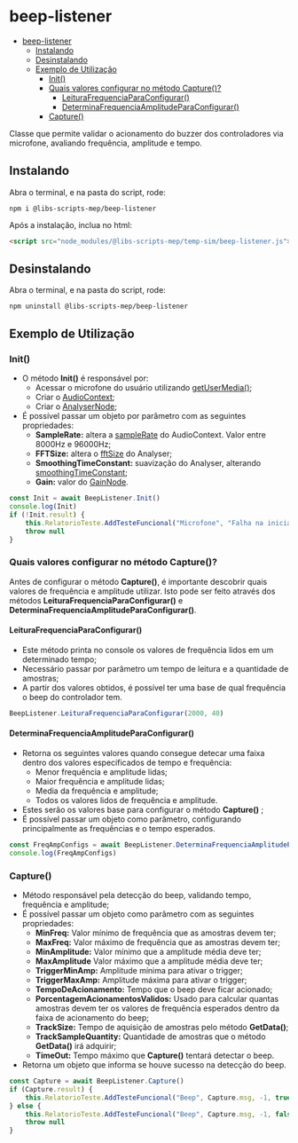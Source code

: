 # beep-listener
- [beep-listener](#beep-listener)
  - [Instalando](#instalando)
  - [Desinstalando](#desinstalando)
  - [Exemplo de Utilização](#exemplo-de-utilização)
    - [Init()](#init)
    - [Quais valores configurar no método Capture()?](#quais-valores-configurar-no-método-capture)
      - [LeituraFrequenciaParaConfigurar()](#leiturafrequenciaparaconfigurar)
      - [DeterminaFrequenciaAmplitudeParaConfigurar()](#determinafrequenciaamplitudeparaconfigurar)
    - [Capture()](#capture)

Classe que permite validar o acionamento do buzzer dos controladores via microfone, avaliando frequência, amplitude e tempo.

## Instalando

Abra o terminal, e na pasta do script, rode:

```
npm i @libs-scripts-mep/beep-listener
```

Após a instalação, inclua no html:

``` html
<script src="node_modules/@libs-scripts-mep/temp-sim/beep-listener.js"></script>
```

## Desinstalando

Abra o terminal, e na pasta do script, rode:

```
npm uninstall @libs-scripts-mep/beep-listener
```

## Exemplo de Utilização

### Init()
- O método **Init()** é responsável por:
  - Acessar o microfone do usuário utilizando [getUserMedia()](https://developer.mozilla.org/en-US/docs/Web/API/MediaDevices/getUserMedia);
  - Criar o [AudioContext](https://developer.mozilla.org/en-US/docs/Web/API/AudioContext);
  - Criar o [AnalyserNode](https://developer.mozilla.org/en-US/docs/Web/API/AnalyserNode);
- É possível passar um objeto por parâmetro com as seguintes propriedades:
  - **SampleRate:** altera a [sampleRate](https://developer.mozilla.org/en-US/docs/Web/API/BaseAudioContext/sampleRate) do AudioContext. Valor entre 8000Hz e 96000Hz;
  - **FFTSize:** altera o [fftSize](https://developer.mozilla.org/en-US/docs/Web/API/AnalyserNode/fftSize) do Analyser;
  - **SmoothingTimeConstant:** suavização do Analyser, alterando [smoothingTimeConstant](https://developer.mozilla.org/en-US/docs/Web/API/AnalyserNode/smoothingTimeConstant);
  - **Gain:** valor do [GainNode](https://developer.mozilla.org/en-US/docs/Web/API/GainNode).
  
``` js
const Init = await BeepListener.Init()
console.log(Init)
if (!Init.result) {
    this.RelatorioTeste.AddTesteFuncional("Microfone", "Falha na inicialização do microfone", -1, false)
    throw null
}
```

### Quais valores configurar no método Capture()?
Antes de configurar o método **Capture()**, é importante descobrir quais valores de frequência e amplitude utilizar. Isto pode ser feito através dos métodos **LeituraFrequenciaParaConfigurar()** e **DeterminaFrequenciaAmplitudeParaConfigurar()**.

#### LeituraFrequenciaParaConfigurar()
- Este método printa no console os valores de frequência lidos em um determinado tempo;
- Necessário passar por parâmetro um tempo de leitura e a quantidade de amostras;
- A partir dos valores obtidos, é possível ter uma base de qual frequência o beep do controlador tem.

``` js
BeepListener.LeituraFrequenciaParaConfigurar(2000, 40)
```

#### DeterminaFrequenciaAmplitudeParaConfigurar()
- Retorna os seguintes valores quando consegue detecar uma faixa dentro dos valores especificados de tempo e frequência:
  - Menor frequência e amplitude lidas;
  - Maior frequência e amplitude lidas;
  - Media da frequência e amplitude;
  - Todos os valores lidos de frequência e amplitude.
- Estes serão os valores base para configurar o método **Capture()** ;
- É possível passar um objeto como parâmetro, configurando principalmente as frequências e o tempo esperados.

``` js
const FreqAmpConfigs = await BeepListener.DeterminaFrequenciaAmplitudeParaConfigurar()
console.log(FreqAmpConfigs)
``` 

### Capture()
- Método responsável pela detecção do beep, validando tempo, frequência e amplitude;
- É possível passar um objeto como parâmetro com as seguintes propriedades:
  - **MinFreq:** Valor mínimo de frequência que as amostras devem ter;
  - **MaxFreq:** Valor máximo de frequência que as amostras devem ter;
  - **MinAmplitude:** Valor mínimo que a amplitude média deve ter;
  - **MaxAmplitude** Valor máximo que a amplitude média deve ter;
  - **TriggerMinAmp:** Amplitude mínima para ativar o trigger;
  - **TriggerMaxAmp:** Amplitude máxima para ativar o trigger;
  - **TempoDeAcionamento:** Tempo que o beep deve ficar acionado;
  - **PorcentagemAcionamentosValidos:** Usado para calcular quantas amostras devem ter os valores de frequência esperados dentro da faixa de acionamento do beep;
  - **TrackSize:** Tempo de aquisição de amostras pelo método **GetData()**;
  - **TrackSampleQuantity:** Quantidade de amostras que o método **GetData()** irá adquirir;
  - **TimeOut:** Tempo máximo que **Capture()** tentará detectar o beep.
- Retorna um objeto que informa se houve sucesso na detecção do beep.  

``` js
const Capture = await BeepListener.Capture()
if (Capture.result) {
    this.RelatorioTeste.AddTesteFuncional("Beep", Capture.msg, -1, true)
} else {
    this.RelatorioTeste.AddTesteFuncional("Beep", Capture.msg, -1, false)
    throw null
}
```